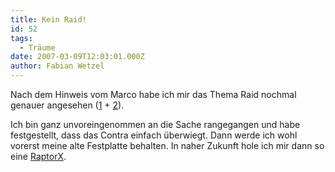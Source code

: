 ```yaml
---
title: Kein Raid!
id: 52
tags:
  - Träume
date: 2007-03-09T12:03:01.000Z
author: Fabian Wetzel
---
```


Nach dem Hinweis vom Marco habe ich mir das Thema Raid nochmal genauer angesehen ([1](http://www.forumdeluxx.de/forum/showthread.php?t=119202 "Raid Guide")&nbsp;+ [2](http://www.forumdeluxx.de/forum/showthread.php?t=31427#2.1 "Kurzer FAQ")).

Ich bin ganz unvoreingenommen an die Sache rangegangen und habe festgestellt, dass das Contra einfach überwiegt. Dann werde ich wohl vorerst meine alte Festplatte behalten.&nbsp;In naher Zukunft hole ich&nbsp;mir dann so eine [RaptorX](http://www.alternate.de/html/product/details.html?articleId=136634).


